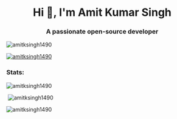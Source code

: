 <h1 align="center">Hi 👋, I'm Amit Kumar Singh</h1>
<h3 align="center">A passionate open-source developer </h3>
<p align="left"> <img src="https://komarev.com/ghpvc/?username=amitksingh1490&label=Profile%20views&color=0e75b6&style=flat" alt="amitksingh1490" /> </p>

<p align="left"> <a href="https://github.com/ryo-ma/github-profile-trophy"><img src="https://github-profile-trophy.vercel.app/?username=amitksingh1490&column=-1&theme=dracula" alt="amitksingh1490" /></a> </p>

<h3 align="left">Stats:</h3>

<p><img src="https://github-readme-stats.vercel.app/api/top-langs?username=amitksingh1490&show_icons=true&locale=en&layout=compact&theme=dracula" alt="amitksingh1490" /></p>

<p>&nbsp;<img src="https://github-readme-stats.vercel.app/api?username=amitksingh1490&show_icons=true&locale=en&theme=dracula" alt="amitksingh1490" /></p>

<p><img src="https://github-readme-streak-stats.herokuapp.com/?user=amitksingh1490&theme=dracula" alt="amitksingh1490" /></p>

<!--
**amitksingh1490/amitksingh1490** is a ✨ _special_ ✨ repository because its `README.md` (this file) appears on your GitHub profile.

Here are some ideas to get you started:

- 🔭 I’m currently working on ...
- 🌱 I’m currently learning ...
- 👯 I’m looking to collaborate on ...
- 🤔 I’m looking for help with ...
- 💬 Ask me about ...
- 📫 How to reach me: ...
- 😄 Pronouns: ...
- ⚡ Fun fact: ...
-->
